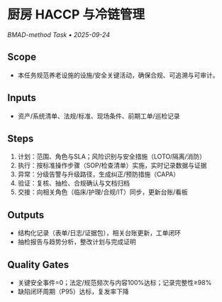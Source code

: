 # 厨房 HACCP 与冷链管理

_BMAD-method Task • 2025-09-24_

## Scope

- 本任务规范养老设施的设施/安全关键活动，确保合规、可追溯与可审计。

## Inputs

- 资产/系统清单、法规/标准、现场条件、前期工单/巡检记录

## Steps

1. 计划：范围、角色与SLA；风险识别与安全措施（LOTO/隔离/消防）
2. 执行：按标准操作步骤（SOP/检查清单）实施，实时记录数据与证据
3. 异常：分级告警与升级路径，生成纠正/预防措施（CAPA）
4. 验证：复核、抽检、合规确认与文档归档
5. 交接：向相关角色（临床/护理/合规/IT）同步，更新台账/看板

## Outputs

- 结构化记录（表单/日志/证据包），相关台账更新，工单闭环
- 抽检报告与趋势分析，整改计划与完成证明

## Quality Gates

- 关键安全事件=0；法定/规范频次与内容100%达标；记录完整性≥98%
- 缺陷闭环周期（P95）达标，复发率下降
